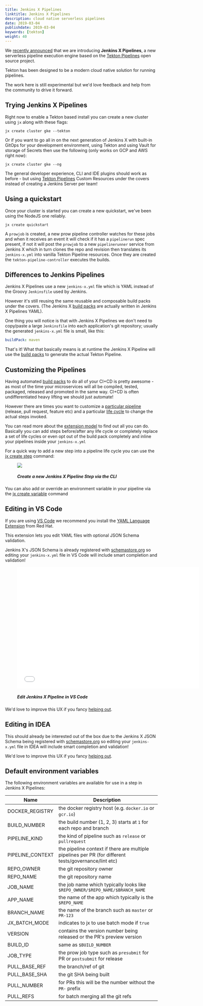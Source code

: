```yaml
---
title: Jenkins X Pipelines
linktitle: Jenkins X Pipelines
description: cloud native serverless pipelines
date: 2019-03-04
publishdate: 2019-03-04
keywords: [tekton]
weight: 40
---
```


We [recently announced](/news/jenkins-x-next-gen-pipeline-engine) that we are introducing **Jenkins X Pipelines**, a new serverless pipeline execution engine based on the [Tekton Pipelines](https://tekton.dev/) open source project. 

Tekton has been designed to be a modern cloud native solution for running pipelines.

The work here is still experimental but we'd love feedback and help from the community to drive it forward.  

## Trying Jenkins X Pipelines

Right now to enable a Tekton based install you can create a new cluster using `jx` along with these flags:

```
jx create cluster gke --tekton 
```

Or if you want to go all in on the next generation of Jenkins X with built-in GitOps for your development environment, using Tekton and using Vault for storage of Secrets then use the following (only works on GCP and AWS right now):

```
jx create cluster gke --ng
```

The general developer experience, CLI and IDE plugins should work as before - but using [Tekton Pipelines](https://tekton.dev/) Custom Resources under the covers instead of creating a Jenkins Server per team!

## Using a quickstart
 
Once your cluster is started you can create a new quickstart, we've been using the NodeJS one reliably.

```
jx create quickstart
```

A `prowjob` is created, a new prow pipeline controller watches for these jobs and when it receives an event it will check if it has a `pipelinerun` spec present, if not it will post the `prowjob` to a new `pipelinerunner` service from Jenkins X which in turn clones the repo and revision then translates its `jenkins-x.yml` into vanilla Tekton Pipeline resources.  Once they are created the `tekton-pipeline-controller` executes the builds.

## Differences to Jenkins Pipelines

Jenkins X Pipelines use a new `jenkins-x.yml` file which is YAML instead of the Groovy `Jenkinsfile` used by Jenkins.

However it's still reusing the same reusable and composable build packs under the covers. (The Jenkins X [build packs](/docs/managing-jx/common-tasks/build-packs/) are actually written in Jenkins X Pipelines YAML).

One thing you will notice is that with Jenkins X Pipelines we don't need to copy/paste a large `Jenkinsfile` into each application's git repository; usually the generated `jenkins-x.yml` file is small, like this:

```yaml 
buildPack: maven
```

That's it! What that basically means is at runtime the Jenkins X Pipeline will use the [build packs](/docs/managing-jx/common-tasks/build-packs/) to generate the actual Tekton Pipeline.
 
## Customizing the Pipelines

Having automated [build packs](/docs/managing-jx/common-tasks/build-packs/) to do all of your CI+CD is pretty awesome - as most of the time your microservices will all be compiled, tested, packaged, released and promoted in the same way. CI+CD is often undifferentiated heavy lifting we should just automate!

However there are times you want to customize a [particular pipeline](/docs/managing-jx/common-tasks/build-packs/#pipelines) (release, pull request, feature etc) and a particular [life cycle](/docs/managing-jx/common-tasks/build-packs/#lifecycles) to change the actual steps invoked.

You can read more about the [extension model](/docs/managing-jx/common-tasks/build-packs/#pipeline-extension-model) to find out all you can do. Basically you can add steps before/after any life cycle or completely replace a set of life cycles or even opt out of the build pack completely and inline your pipelines inside your `jenkins-x.yml`

For a quick way to add a new step into a pipeline life cycle you can use the [jx create step](/commands/jx_create_step/) command:

<figure>
<img src="/images/architecture/create-step.gif" />
<figcaption>
<h5>Create a new Jenkins X Pipeline Step via the CLI</h5>
</figcaption>
</figure>

You can also add or override an environment variable in your pipeline via the [jx create variable](/commands/jx_create_variable/) command

## Editing in VS Code 

If you are using [VS Code](https://code.visualstudio.com/) we recommend you install the [YAML Language Extension](https://marketplace.visualstudio.com/items?itemName=redhat.vscode-yaml) from Red Hat. 

This extension lets you edit YAML files with optional JSON Schema validation. 

Jenkins X's JSON Schema is already registered with [schemastore.org](http://schemastore.org/json/) so editing your `jenkins-x.yml` file in VS Code will include smart completion and validation!

<figure>
<embed src="/images/architecture/yaml-edit.mp4" autostart="false" height="400" width="600" />
<figcaption>
<h5>Edit Jenkins X Pipeline in VS Code</h5>
</figcaption>
</figure>

We'd love to improve this UX if you fancy [helping out](/docs/contributing/).

## Editing in IDEA

This should already be interested out of the box due to the Jenkins X JSON Schema being registered with [schemastore.org](http://schemastore.org/json/) so editing your `jenkins-x.yml` file in IDEA will include smart completion and validation!

We'd love to improve this UX if you fancy [helping out](/docs/contributing/).

## Default environment variables

The following environment variables are available for use in a step in Jenkins X Pipelines:

| Name | Description |
| --- | --- |
| DOCKER_REGISTRY | the docker registry host (e.g. `docker.io` or `gcr.io`) |
| BUILD_NUMBER | the build number (1, 2, 3) starts at `1` for each repo and branch |
| PIPELINE_KIND | the kind of pipeline such as `release` or `pullrequest` |
| PIPELINE_CONTEXT | the pipeline context if there are multiple pipelines per PR (for different tests/governance/lint etc) |
| REPO_OWNER | the git repository owner |
| REPO_NAME | the git repository name |
| JOB_NAME | the job name which typically looks like `$REPO_OWNER/$REPO_NAME/$BRANCH_NAME` |
| APP_NAME | the name of the app which typically is the `$REPO_NAME`
| BRANCH_NAME | the name of the branch such as `master` or `PR-123` |
| JX_BATCH_MODE | indicates to jx to use batch mode if `true` |
| VERSION | contains the version number being released or the PR's preview version |
| BUILD_ID | same as `$BUILD_NUMBER`
| JOB_TYPE | the prow job type such as `presubmit` for PR or `postsubmit` for release |
| PULL_BASE_REF | the branch/ref of git |
| PULL_BASE_SHA | the git SHA being built |
| PULL_NUMBER | for PRs this will be the number without the `PR-` prefix
| PULL_REFS | for batch merging all the git refs |
 
